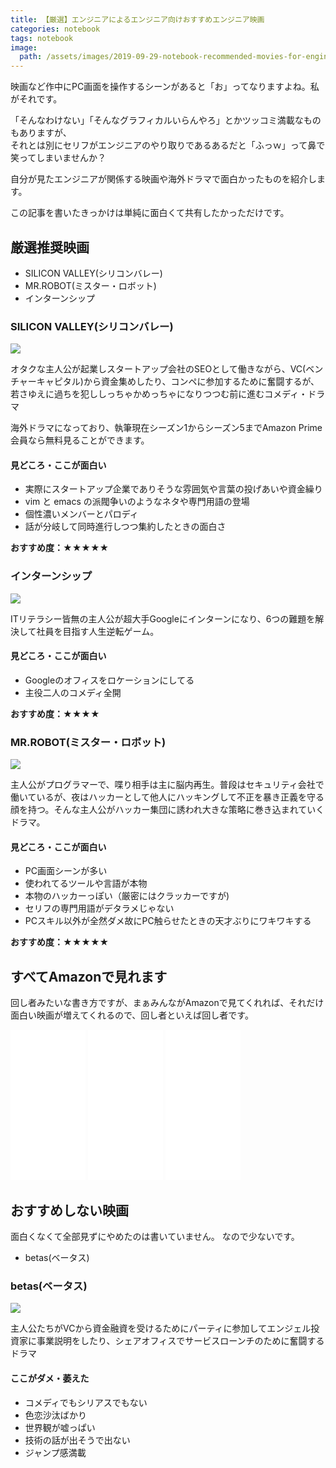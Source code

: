 ```yaml
---
title: 【厳選】エンジニアによるエンジニア向けおすすめエンジニア映画
categories: notebook
tags: notebook
image:
  path: /assets/images/2019-09-29-notebook-recommended-movies-for-engineers.png
---
```

映画など作中にPC画面を操作するシーンがあると「お」ってなりますよね。私がそれです。

「そんなわけない」「そんなグラフィカルいらんやろ」とかツッコミ満載なものもありますが、  
それとは別にセリフがエンジニアのやり取りであるあるだと「ふっｗ」って鼻で笑ってしまいませんか？

自分が見たエンジニアが関係する映画や海外ドラマで面白かったものを紹介します。

この記事を書いたきっかけは単純に面白くて共有したかっただけです。

## 厳選推奨映画

- SILICON VALLEY(シリコンバレー)
- MR.ROBOT(ミスター・ロボット)
- インターンシップ

### SILICON VALLEY(シリコンバレー)

<a href="https://www.amazon.co.jp/%E5%AE%9F%E7%94%A8%E6%9C%80%E5%B0%8F%E9%99%90%E3%81%AE%E8%A3%BD%E5%93%81/dp/B077TK3HK9/ref=as_li_ss_il?__mk_ja_JP=%E3%82%AB%E3%82%BF%E3%82%AB%E3%83%8A&keywords=silicon+valley&qid=1569695699&s=instant-video&sr=1-1&linkCode=li3&tag=mothule05-22&linkId=8961949b3e79c7aed19fbfc37e589848&language=ja_JP" target="_blank"><img border="0" src="//ws-fe.amazon-adsystem.com/widgets/q?_encoding=UTF8&ASIN=B077TK3HK9&Format=_SL250_&ID=AsinImage&MarketPlace=JP&ServiceVersion=20070822&WS=1&tag=mothule05-22&language=ja_JP" ></a><img src="https://ir-jp.amazon-adsystem.com/e/ir?t=mothule05-22&language=ja_JP&l=li3&o=9&a=B077TK3HK9" width="1" height="1" border="0" alt="" style="border:none !important; margin:0px !important;" />

オタクな主人公が起業しスタートアップ会社のSEOとして働きながら、VC(ベンチャーキャピタル)から資金集めしたり、コンペに参加するために奮闘するが、
若さゆえに過ちを犯ししっちゃかめっちゃになりつつむ前に進むコメディ・ドラマ

海外ドラマになっており、執筆現在シーズン1からシーズン5までAmazon Prime会員なら無料見ることができます。

#### 見どころ・ここが面白い

- 実際にスタートアップ企業でありそうな雰囲気や言葉の投げあいや資金繰り
- vim と emacs の派閥争いのようなネタや専門用語の登場
- 個性濃いメンバーとパロディ
- 話が分岐して同時進行しつつ集約したときの面白さ

**おすすめ度：★★★★★**


### インターンシップ

<a href="https://www.amazon.co.jp/%E3%82%A4%E3%83%B3%E3%82%BF%E3%83%BC%E3%83%B3%E3%82%B7%E3%83%83%E3%83%97-%E5%AD%97%E5%B9%95%E7%89%88-%E3%83%B4%E3%82%A3%E3%83%B3%E3%82%B9%E3%83%BB%E3%83%9C%E3%83%BC%E3%83%B3/dp/B00UMBA7FA/ref=as_li_ss_il?__mk_ja_JP=%E3%82%AB%E3%82%BF%E3%82%AB%E3%83%8A&keywords=%E3%82%A4%E3%83%B3%E3%82%BF%E3%83%BC%E3%83%B3%E3%82%B7%E3%83%83%E3%83%97&qid=1569696109&s=instant-video&sr=1-1&linkCode=li3&tag=mothule05-22&linkId=3a9b9cef7fadf80c78f983c3945e037f&language=ja_JP" target="_blank"><img border="0" src="//ws-fe.amazon-adsystem.com/widgets/q?_encoding=UTF8&ASIN=B00UMBA7FA&Format=_SL250_&ID=AsinImage&MarketPlace=JP&ServiceVersion=20070822&WS=1&tag=mothule05-22&language=ja_JP" ></a><img src="https://ir-jp.amazon-adsystem.com/e/ir?t=mothule05-22&language=ja_JP&l=li3&o=9&a=B00UMBA7FA" width="1" height="1" border="0" alt="" style="border:none !important; margin:0px !important;" />

ITリテラシー皆無の主人公が超大手Googleにインターンになり、6つの難題を解決して社員を目指す人生逆転ゲーム。

#### 見どころ・ここが面白い

- Googleのオフィスをロケーションにしてる
- 主役二人のコメディ全開

**おすすめ度：★★★★**


### MR.ROBOT(ミスター・ロボット)

<a href="https://www.amazon.co.jp/%EF%BC%91%E3%81%8B%E3%82%BC%E3%83%AD%E3%81%8B/dp/B015NZFICG/ref=as_li_ss_il?__mk_ja_JP=%E3%82%AB%E3%82%BF%E3%82%AB%E3%83%8A&keywords=mr.robot&qid=1569696313&s=instant-video&sr=1-1&linkCode=li3&tag=mothule05-22&linkId=888454bd0fdf0cd1a94c71515d1505e5&language=ja_JP" target="_blank"><img border="0" src="//ws-fe.amazon-adsystem.com/widgets/q?_encoding=UTF8&ASIN=B015NZFICG&Format=_SL250_&ID=AsinImage&MarketPlace=JP&ServiceVersion=20070822&WS=1&tag=mothule05-22&language=ja_JP" ></a><img src="https://ir-jp.amazon-adsystem.com/e/ir?t=mothule05-22&language=ja_JP&l=li3&o=9&a=B015NZFICG" width="1" height="1" border="0" alt="" style="border:none !important; margin:0px !important;" />

主人公がプログラマーで、喋り相手は主に脳内再生。普段はセキュリティ会社で働いているが、夜はハッカーとして他人にハッキングして不正を暴き正義を守る
顔を持つ。そんな主人公がハッカー集団に誘われ大きな策略に巻き込まれていくドラマ。


#### 見どころ・ここが面白い

- PC画面シーンが多い
- 使われてるツールや言語が本物
- 本物のハッカーっぽい（厳密にはクラッカーですが)
- セリフの専門用語がデタラメじゃない
- PCスキル以外が全然ダメ故にPC触らせたときの天才ぶりにワキワキする

**おすすめ度：★★★★★**


## すべてAmazonで見れます

回し者みたいな書き方ですが、まぁみんながAmazonで見てくれれば、それだけ面白い映画が増えてくれるので、回し者といえば回し者です。


<iframe style="width:120px;height:240px;" marginwidth="0" marginheight="0" scrolling="no" frameborder="0" src="//rcm-fe.amazon-adsystem.com/e/cm?lt1=_blank&bc1=000000&IS2=1&bg1=FFFFFF&fc1=000000&lc1=0000FF&t=mothule05-22&language=ja_JP&o=9&p=8&l=as4&m=amazon&f=ifr&ref=as_ss_li_til&asins=B077TK3HK9&linkId=3ce21c80da61f87bc1e4ce2c4140ed69"></iframe>

<iframe style="width:120px;height:240px;" marginwidth="0" marginheight="0" scrolling="no" frameborder="0" src="//rcm-fe.amazon-adsystem.com/e/cm?lt1=_blank&bc1=000000&IS2=1&bg1=FFFFFF&fc1=000000&lc1=0000FF&t=mothule05-22&language=ja_JP&o=9&p=8&l=as4&m=amazon&f=ifr&ref=as_ss_li_til&asins=B00UMBA7FA&linkId=815eb89e13b32b7a5f48d3f51d64a71d"></iframe>

<iframe style="width:120px;height:240px;" marginwidth="0" marginheight="0" scrolling="no" frameborder="0" src="//rcm-fe.amazon-adsystem.com/e/cm?lt1=_blank&bc1=000000&IS2=1&bg1=FFFFFF&fc1=000000&lc1=0000FF&t=mothule05-22&language=ja_JP&o=9&p=8&l=as4&m=amazon&f=ifr&ref=as_ss_li_til&asins=B015NZFICG&linkId=b64efff5aa4cd8c218f7ece21351f29a"></iframe>


## おすすめしない映画

面白くなくて全部見ずにやめたのは書いていません。
なので少ないです。

- betas(ベータス)

### betas(ベータス)

<a href="https://www.amazon.co.jp/%E5%87%BA%E4%BC%9A%E3%81%84%E3%81%AF%E3%82%A2%E3%83%97%E3%83%AA%E2%80%9C%EF%BC%A2%EF%BC%B2%EF%BC%A2%E2%80%9D/dp/B00MF7DEHC/ref=as_li_ss_il?__mk_ja_JP=%E3%82%AB%E3%82%BF%E3%82%AB%E3%83%8A&keywords=betas&qid=1569697265&s=instant-video&sr=1-1&linkCode=li3&tag=mothule05-22&linkId=03cfbdea28dcdfe75cbcec19b08d94aa&language=ja_JP" target="_blank"><img border="0" src="//ws-fe.amazon-adsystem.com/widgets/q?_encoding=UTF8&ASIN=B00MF7DEHC&Format=_SL250_&ID=AsinImage&MarketPlace=JP&ServiceVersion=20070822&WS=1&tag=mothule05-22&language=ja_JP" ></a><img src="https://ir-jp.amazon-adsystem.com/e/ir?t=mothule05-22&language=ja_JP&l=li3&o=9&a=B00MF7DEHC" width="1" height="1" border="0" alt="" style="border:none !important; margin:0px !important;" />

主人公たちがVCから資金融資を受けるためにパーティに参加してエンジェル投資家に事業説明をしたり、シェアオフィスでサービスローンチのために奮闘するドラマ

#### ここがダメ・萎えた

- コメディでもシリアスでもない
- 色恋沙汰ばかり
- 世界観が嘘っぱい
- 技術の話が出そうで出ない
- ジャンプ感満載
